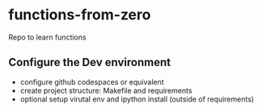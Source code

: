 # functions-from-zero
Repo to learn functions

## Configure the Dev environment
* configure github codespaces or equivalent
* create project structure: Makefile and requirements
* optional setup virutal env and ipython install (outside of requirements)

## 

